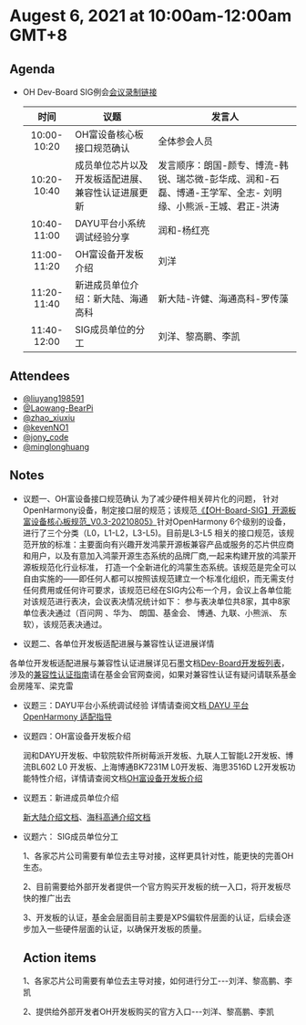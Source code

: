 #  Augest 6, 2021 at 10:00am-12:00am GMT+8

## Agenda

- OH Dev-Board SIG例会[会议录制链接](https://meeting.tencent.com/v2/cloud-record/share?id=e0aaf44b-2a5e-4ea9-99c2-f77c86bb9a42)

  |    时间     | 议题                                               | 发言人                                                       |
  | :---------: | -------------------------------------------------- | ------------------------------------------------------------ |
  | 10:00-10:20 | OH富设备核心板接口规范确认                         | 全体参会人员                                                 |
  | 10:20-10:40 | 成员单位芯片以及开发板适配进展、兼容性认证进展更新 | 发言顺序：朗国-颜专、博流-韩锐、瑞芯微-彭华成、润和-石磊、博通-王学军、全志- 刘明缘、小熊派-王城、君正-洪涛 |
  | 10:40-11:00 | DAYU平台小系统调试经验分享                         | 润和-杨红亮                                                  |
  | 11:00-11:20 | OH富设备开发板介绍                                 | 刘洋                                                         |
  | 11:20-11:40 | 新进成员单位介绍：新大陆、海通高科                 | 新大陆-许健、海通高科-罗传藻                                 |
  | 11:40-12:00 | SIG成员单位的分工                                  | 刘洋、黎高鹏、李凯                                           |

## Attendees

- [@liuyang198591](liu_yang@hoperun.com)
- [@Laowang-BearPi](wangcheng@holdiot.com)
- [@zhao_xiuxiu ](1605427044@qq.com)
- [@kevenNO1 ](likai20@iscas.ac.cn)
- [@jony_code ](longjun@iscas.ac.cn)
- [@minglonghuang ](minglong@iscas.ac.cn)

## Notes

- 议题一、OH富设备接口规范确认
  为了减少硬件相关碎片化的问题， 针对OpenHarmony设备，制定接口层的规范；该规范[《【OH-Board-SIG】开源板富设备核心板规范_V0.3-20210805》](https://gitee.com/openharmony-sig/sig-content/blob/master/devboard/support%20doc/%E3%80%90OH-Board-SIG%E3%80%91%E5%BC%80%E6%BA%90%E6%9D%BF%E5%AF%8C%E8%AE%BE%E5%A4%87%E6%A0%B8%E5%BF%83%E6%9D%BF%E8%A7%84%E8%8C%83_V0.3-20210805.docx)针对OpenHarmony 6个级别的设备，进行了三个分类（L0，L1-L2，L3-L5)。目前是L3-L5 相关的接口规范，该规范开放的标准：主要面向有兴趣开发鸿蒙开源板兼容产品或服务的芯片供应商和用户，以及有意加入鸿蒙开源生态系统的品牌厂商,一起来构建开放的鸿蒙开源板规范化行业标准， 打造一个全新进化的鸿蒙生态系统。该规范是完全可以自由实施的——即任何人都可以按照该规范建立一个标准化组织，而无需支付任何费用或任何许可要求，该规范已经在SIG内公布一个月，会议上各单位能对该规范进行表决，会议表决情况统计如下： 参与表决单位共8家，其中8家单位表决通过（百问网  、华为、 朗国、基金会、 博通、九联、小熊派、 东软），该规范表决通过。
  
-  议题二、各单位开发板适配进展与兼容性认证进展详情

  各单位开发板适配进展与兼容性认证进展详见石墨文档[Dev-Board开发板列表](https://shimo.im/sheets/VMAPV7xgK2UZPGqg/MODOC)，涉及的[兼容性认证指南](https://www.openharmony.cn/old/#/guide)请在基金会官网查阅，如果对兼容性认证有疑问请联系基金会房隆军、梁克雷

- 议题三：DAYU平台小系统调试经验
  详情请查阅文档[ DAYU 平台OpenHarmony 适配指导 ](https://gitee.com/openharmony-sig/devboard_device_hihope_build)
  
- 议题四：OH富设备开发板介绍

  润和DAYU开发板、中软院软件所树莓派开发板、九联人工智能L2开发板、博流BL602 L0 开发板、上海博通BK7231M L0开发板、海思3516D L2开发板功能特性介绍，详情请查阅文档[OH富设备开发板介绍](https://gitee.com/openharmony-sig/sig-content/blob/master/devboard/support%20doc/%E6%B5%B7%E9%80%9A%E9%AB%98%E7%A7%91OH%E5%BC%80%E5%8F%91%E4%BB%8B%E7%BB%8D.pdf)

- 议题五：新进成员单位介绍

  [新大陆介绍文档](https://gitee.com/openharmony-sig/sig-content/blob/master/devboard/support%20doc/%E6%96%B0%E5%A4%A7%E9%99%86%E8%87%AA%E5%8A%A8%E8%AF%86%E5%88%AB%E5%85%AC%E5%8F%B8%E7%AE%80%E4%BB%8B.pptx)、[海科高通介绍文档](https://gitee.com/openharmony-sig/sig-content/blob/master/devboard/support%20doc/%E6%B5%B7%E9%80%9A%E9%AB%98%E7%A7%91OH%E5%BC%80%E5%8F%91%E4%BB%8B%E7%BB%8D.pdf)

- 议题六： SIG成员单位分工

  1、各家芯片公司需要有单位去主导对接，这样更具针对性，能更快的完善OH生态。

  2、目前需要给外部开发者提供一个官方购买开发板的统一入口，将开发板尽快的推广出去

  3、开发板的认证，基金会层面目前主要是XPS偏软件层面的认证，后续会逐步加入一些硬件层面的认证，以确保开发板的质量。

  ## Action items

  1、各家芯片公司需要有单位去主导对接，如何进行分工---刘洋、黎高鹏、李凯

  2、提供给外部开发者OH开发板购买的官方入口---刘洋、黎高鹏、李凯

  

  